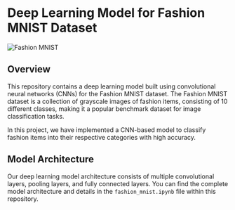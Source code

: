 

# Deep Learning Model for Fashion MNIST Dataset

![Fashion MNIST](https://github.com/zalandoresearch/fashion-mnist/raw/master/doc/img/fashion-mnist-sprite.png)

## Overview

This repository contains a deep learning model built using convolutional neural networks (CNNs) for the Fashion MNIST dataset. The Fashion MNIST dataset is a collection of grayscale images of fashion items, consisting of 10 different classes, making it a popular benchmark dataset for image classification tasks.

In this project, we have implemented a CNN-based model to classify fashion items into their respective categories with high accuracy.


## Model Architecture

Our deep learning model architecture consists of multiple convolutional layers, pooling layers, and fully connected layers. You can find the complete model architecture and details in the `fashion_mnist.ipynb` file within this repository.

